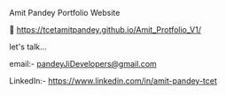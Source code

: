 Amit Pandey Portfolio Website

🚀 https://tcetamitpandey.github.io/Amit_Protfolio_V1/

let's talk...

email:- pandeyJiDevelopers@gmail.com

LinkedIn:- https://www.linkedin.com/in/amit-pandey-tcet
